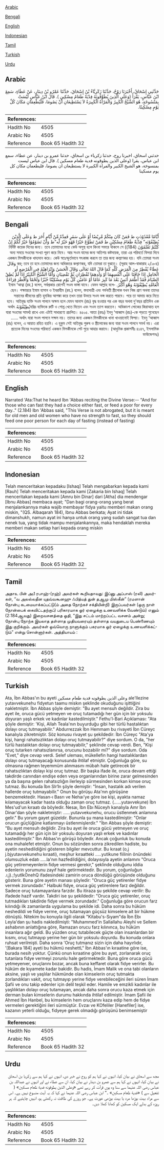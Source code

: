 [Arabic](#arabic)

[Bengali](#bengali)

[English](#english)

[Indonesian](#indonesian)

[Tamil](#tamil)

[Turkish](#turkish)

[Urdu](#urdu)

## Arabic


<div dir="rtl" lang="ar" style={{fontSize:'larger',backgroundColor:'#f8f9fa',padding:20}}>
حَدَّثَنِي إِسْحَاقُ، أَخْبَرَنَا رَوْحٌ، حَدَّثَنَا زَكَرِيَّاءُ بْنُ إِسْحَاقَ، حَدَّثَنَا عَمْرُو بْنُ دِينَارٍ، عَنْ عَطَاءٍ، سَمِعَ ابْنَ عَبَّاسٍ، يَقْرَأُ ‏(‏وَعَلَى الَّذِينَ يُطَوَّقُونَهُ فِدْيَةٌ طَعَامُ مِسْكِينٍ ‏)‏‏.‏ قَالَ ابْنُ عَبَّاسٍ لَيْسَتْ بِمَنْسُوخَةٍ، هُوَ الشَّيْخُ الْكَبِيرُ وَالْمَرْأَةُ الْكَبِيرَةُ لاَ يَسْتَطِيعَانِ أَنْ يَصُومَا، فَلْيُطْعِمَانِ مَكَانَ كُلِّ يَوْمٍ مِسْكِينًا‏.‏
</div>
<div style={{backgroundColor:'#f8f9fa',padding:20, marginBottom: 10}}><table> <thead> <tr> <th>References:</th> <th></th> </tr> </thead> <tbody><tr><td>Hadith No</td><td>4505</td></tr><tr><td>Arabic No</td><td>4505</td></tr><tr><td>Reference</td><td>Book 65 Hadith 32</td></tr></tbody></table></div>


<div dir="rtl" lang="ar" style={{fontSize:'larger',backgroundColor:'#f8f9fa',padding:20}}>
حدثني اسحاق، اخبرنا روح، حدثنا زكرياء بن اسحاق، حدثنا عمرو بن دينار، عن عطاء، سمع ابن عباس، يقرا (وعلى الذين يطوقونه فدية طعام مسكين ). قال ابن عباس ليست بمنسوخة، هو الشيخ الكبير والمراة الكبيرة لا يستطيعان ان يصوما، فليطعمان مكان كل يوم مسكينا
</div>
<div style={{backgroundColor:'#f8f9fa',padding:20, marginBottom: 10}}><table> <thead> <tr> <th>References:</th> <th></th> </tr> </thead> <tbody><tr><td>Hadith No</td><td>4505</td></tr><tr><td>Arabic No</td><td>4505</td></tr><tr><td>Reference</td><td>Book 65 Hadith 32</td></tr></tbody></table></div>

## Bengali


<div dir="rtl" lang="bn" style={{fontSize:'larger',backgroundColor:'#f8f9fa',padding:20}}>
أَيَّامًا مَّعْدُوْدٰتٍ ط فَمَنْ كَانَ مِنْكُمْ مَّرِيْضًا أَوْ عَلٰى سَفَرٍ فَعِدَّةٌ مِّنْ أَيَّامٍ أُخَرَ ط وَعَلَى الَّذِيْنَ يُطِيْقُوْنَه” فِدْيَةٌ طَعَامُ مِسْكِيْنٍ ط فَمَنْ تَطَوَّعَ خَيْرًا فَهُوَ خَيْرٌ لَّه”ط وَأَنْ تَصُوْمُوْا خَيْرٌ لَّكُمْ إِنْ كُنْتُمْ تَعْلَمُوْنَ (184)) নির্দিষ্ট কয়েক দিনের জন্য। তবে তোমাদের মধ্যে কেউ অসুস্থ হলে কিংবা সফরে থাকলে সে অন্য সময়ে সওমের সংখ্যা পূরণ করে নিবে। আর সওম যাদের জন্য অতিশয় কষ্টদায়ক, তারা এর পরিবর্তে ফিদয়া দিবে একজন মিসকীনকে খাদ্যদান করে। কেউ স্বতঃস্ফূর্তভাবে সৎকাজ করলে তা তার জন্য কল্যাণকর হয়। যদি তোমরা সওম কর; তবে তা হবে তোমাদের জন্য অধিকতর কল্যাণকর, যদি তোমরা তা বুঝতে। (সূরাহ আল-বাকারাহ ২/১৮৪) وَقَالَ عَطَاءٌ يُفْطِرُ مِنَ الْمَرَضِ كُلِّهِ كَمَا قَالَ اللهُ تَعَالَى وَقَالَ الْحَسَنُ وَإِبْرَاهِيْمُ فِي الْمُرْضِعِ أَوِ الْحَامِلِ إِذَا خَافَتَا عَلَى أَنْفُسِهِمَا أَوْ وَلَدِهِمَا تُفْطِرَانِ ثُمَّ تَقْضِيَانِ وَأَمَّا الشَّيْخُ الْكَبِيْرُ إِذَا لَمْ يُطِقْ الصِّيَامَ فَقَدْ أَطْعَمَ أَنَسٌ بَعْدَ مَا كَبِرَ عَامًا أَوْ عَامَيْنِ كُلَّ يَوْمٍ مِسْكِيْنًا خُبْزًا وَلَحْمًا وَأَفْطَرَ قِرَاءَةُ الْعَامَّةِ يُطِيْقُوْنَهُ وَهْوَ أَكْثَرُ. ইমাম ‘আত্বা (রহ.) বলেন, সর্বপ্রকার রোগেই সওম ভাঙ্গা যাবে। যেমন আল্লাহ বলেছেন। পক্ষান্তরে ইমাম হাসান ও ইবরাহীম (রহ.) বলেন, স্তন্যদাত্রী এবং গর্ভবতী স্ত্রীলোক যখন নিজ প্রাণ অথবা তাদের সন্তানের জীবনের প্রতি হুমকির আশঙ্কা করে তখন তারা উভয়ে সওম ভঙ্গ করতে পারবে। পরে তা আদায় করে নিতে হবে। অতিবৃদ্ধ ব্যক্তি সওম পালনে অক্ষম হলে যেমন আনাস (রাঃ) বৃদ্ধ হওয়ার পর এক বছর অথবা দু’বছর প্রতিদিন এক দরিদ্র ব্যক্তিকে রুটি ও গোশ্ত খেতে দিতেন এবং সওম ত্যাগ করতেন। অধিকাংশ লোকের কিরাআত হলيُطِيْقُوْنَهُ অর্থাৎ যারা সওমের সামর্থ্য রাখে এবং এটাই সাধারণ্যে প্রচলিত। ৪৫০৫. আতা (রহঃ) ইবনু ‘আব্বাস (রাঃ)-কে পড়তে শুনেছেন ...... অর্থাৎ যারা সওম পালনে সক্ষম নয়। তাদের জন্য একজন মিসকীনকে খানা খাওয়ানোই ফিদ্য়া। ইবনু ‘আব্বাস (রাঃ) বলেন, এ আয়াত রহিত হয়নি। এ হুকুম সেই অতিবৃদ্ধ পুরুষ ও স্ত্রীলোকের জন্য যারা সওম পালনে সমর্থ নয়। এরা প্রত্যেক দিনের সওমের পরিবর্তে একজন মিসকীনকে পেট পুরে আহার করাবে। (আধুনিক প্রকাশনীঃ ৪১৪৭, ইসলামিক ফাউন্ডেশনঃ)
</div>
<div style={{backgroundColor:'#f8f9fa',padding:20, marginBottom: 10}}><table> <thead> <tr> <th>References:</th> <th></th> </tr> </thead> <tbody><tr><td>Hadith No</td><td>4505</td></tr><tr><td>Arabic No</td><td>4505</td></tr><tr><td>Reference</td><td>Book 65 Hadith 32</td></tr></tbody></table></div>

## English


<div dir="ltr" lang="en" style={{fontSize:'larger',backgroundColor:'#f8f9fa',padding:20}}>
Narrated 'Ata:That he heard Ibn 'Abbas reciting the Divine Verse:-- "And for those who can fast they had a choice either fast, or feed a poor for every day.." (2.184) Ibn 'Abbas said, "This Verse is not abrogated, but it is meant for old men and old women who have no strength to fast, so they should feed one poor person for each day of fasting (instead of fasting)
</div>
<div style={{backgroundColor:'#f8f9fa',padding:20, marginBottom: 10}}><table> <thead> <tr> <th>References:</th> <th></th> </tr> </thead> <tbody><tr><td>Hadith No</td><td>4505</td></tr><tr><td>Arabic No</td><td>4505</td></tr><tr><td>Reference</td><td>Book 65 Hadith 32</td></tr></tbody></table></div>

## Indonesian


<div dir="ltr" lang="id" style={{fontSize:'larger',backgroundColor:'#f8f9fa',padding:20}}>
Telah menceritakan kepadaku [Ishaq] Telah mengabarkan kepada kami [Rauh] Telah menceritakan kepada kami [Zakaria bin Ishaq] Telah menceritakan kepada kami [Amru bin Dinar] dari [Atha] dia mendengar [Ibnu Abbas] membaca ayat; "Dan bagi orang-orang yang berat menjalankannya maka wajib membayar fidya yaitu memberi makan orang miskin, "(QS. Albaqarah 184), Ibnu Abbas berkata; Ayat ini tidak dimanshukh, namun ayat ini hanya untuk orang yang sudah sangat tua dan nenek tua, yang tidak mampu menjalankannya, maka hendaklah mereka memberi makan setiap hari kepada orang miskin
</div>
<div style={{backgroundColor:'#f8f9fa',padding:20, marginBottom: 10}}><table> <thead> <tr> <th>References:</th> <th></th> </tr> </thead> <tbody><tr><td>Hadith No</td><td>4505</td></tr><tr><td>Arabic No</td><td>4505</td></tr><tr><td>Reference</td><td>Book 65 Hadith 32</td></tr></tbody></table></div>

## Tamil


<div dir="ltr" lang="ta" style={{fontSize:'larger',backgroundColor:'#f8f9fa',padding:20}}>
அதாஉ பின் அபீ ரபாஹ்-(ரஹ்) அவர்கள் கூறியதாவது: இப்னு அப்பாஸ் (ரலி) அவர்கள், “வ அலல்லதீன யுதவ்வகூனஹு ஃபித்யத் துன் தஆமு மிஸ்கீன்” (ரமளான் நோன்பு கடமையாக்கப்பட்டு(ம் அதை நோற்கச் சக்தியின்றி) இருப்பவர்கள் (ஒரு நாள் நோன்பைக் கைவிட்டதற்குப்) பரிகாரமாக ஓர் ஏழைக்கு உணவளிக்க வேண்டும்) எனும் (2:184ஆவது) இறைவசனத்தை ஓதி, “இது சட்டம் மாற்றப்பட்ட வசனம் அன்று; நோன்பு நோற்க இயலாத தள்ளாத முதியவரையும் தள்ளாத வயதுடைய பெண்ணையும் இது குறிக்கும். அவர்கள் ஒவ்வொரு நாளுக்கும் பகரமாக ஓர் ஏழைக்கு உணவளிக்கட்டும்” என்று சொன்னார்கள். அத்தியாயம் :
</div>
<div style={{backgroundColor:'#f8f9fa',padding:20, marginBottom: 10}}><table> <thead> <tr> <th>References:</th> <th></th> </tr> </thead> <tbody><tr><td>Hadith No</td><td>4505</td></tr><tr><td>Arabic No</td><td>4505</td></tr><tr><td>Reference</td><td>Book 65 Hadith 32</td></tr></tbody></table></div>

## Turkish


<div dir="ltr" lang="tr" style={{fontSize:'larger',backgroundColor:'#f8f9fa',padding:20}}>
Ata, İbn Abbas'ın bu ayeti وعلى الذين يطوقونه فدية طعام مسكين ale'lIezine yutavvekunehu fidyetun taamu miskın şeklinde okuduğunu işittiğini nakletmiştir. İbn Abbas şöyle demiştir: "Bu ayet mensuh değildir. Zira bu ayet ile, oruca gücü yetmeyen ve oruç tutamadığı her gün için bir yoksulu doyuran yaşlı erkek ve kadınlar kastedilmiştir." Fethu'l-Bari Açıklaması: "Ata şöyle demiştir: 'Kişi, Allah Teala'nın buyurduğu gibi her türlü hastalıktan dolayı oruç tutmayabilir." Abdurrezzak İbn Hemmam bu rivayeti İbn Cüreyc kanalıyla zikretmiştir. Söz konusu rivayet şu şekildedir: İbn Cüreyc "Ata'ya kişi, hangi rahatsızlıktan dolayı oruç tutmayabilir?" diye sordum. O da, "her türlü hastalıktan dolayı oruç tutmayabilir," şeklinde cevap verdi. Ben, "Kişi oruç tutarken rahatsızlanırsa, orucunu bozabilir mi?" diye sordum. Oda "Evet," diye cevap verdi. Selef uleması, mükellefin hangi hastalıklardan dolayı oruç tutmayacağı konusunda ihtilaf etmiştir. Çoğunluğa göre, su olmasına rağmen teyemmüm alınmasını mübah hale getirecek bir rahatsızlıktan dolayı kişi oruç tutmaz. Bir başka ifade ile, oruca devam ettiği takdirde canından endişe eden veya organlarından birine zarar gelmesinden ya da başına gelen rahatsızlığın ilerleyip sürmesinden korkan kimse oruç tutmaz. Bu konuda İbn SIr1n şöyle demiştir: "İnsan, hastalık adı verilen hallerde oruç tutmayabilir." Onun bu görüşu Ata'nın görüşüne benzemektedir. Hasan-ı Basrı ve Nehaı'ye göre ise kişi, ayakta namaz kılamayacak kadar hasta olduğu zaman oruç tutmaz. (......yutavvekune) İbn Mes'ud'un kıraatı da böyledir. Nesaı, İbn Ebı Nüceyh kanalıyla Amr İbn Dinar'dan şöyle nakletmiştir: ......yutavvekunehu, orucu üstlenmek anlamına gelir." Bu yorum gayet güzeldir. Bununla şu mana kastedilmiştir: "Onlar orucun güçlüğüne katlanmayı üstlenmişlerdir." "İbn Abbas şöyle demiştir: "Bu ayet mensuh değildir. Zira bu ayet ile oruca gücü yetmeyen ve oruç tutamadığı her gün için bir yoksulu doyuran yaşlı erkek ve kadınlar kastedilmiştir." İbn Abbas'ın görüşü böyledir. Ancak çoğunluk bu konuda ona muhalefet etmiştir. Onun bu sözünden sonra zikredilen hadiste, bu ayetin neshedildiğini gösteren bilgiler mevcuttur. Bu kıraat (o,j j.bjyutavvekunehu kıraati), meşhur kıraatteki .....yutikune fiilinin önündeki olumsuzluk edatı .....la'nın hazfedildiğini, dolayısıyla ayetin anlamını "Oruca güç yetiremeyenlerin fidye vermesi gerekir," şeklinde olduğunu iddia edenlerin yorumunu zayıf hale getirmektedir. Bu yorum, çoğunluğun .ı,j).;!yutlkOnehQ ifadesindeki zamirin oruca döndüğü görüşünde olduğunu gösterir. Buna göre ayetin manası şöyledir: "Oruca güç yetirenler fidye vermek zorundadır." Halbuki fidye, oruca güç yetirenlere farz değildir. Sadece oruç tutamayanlara farzdır. Bu itiraza şu şekilde cevap verilir: Bu ifadede hazif vardır. Takdiri ise şu şekildedir: "Oruca güç yetirenler, oruç tutmadıkları takdirde fidye vermek zorundadır." Çoğunluğa göre orucun farz kılındığı ilk zamanlarda uygulama bu şekilde idi. Daha sonra bu hüküm neshedildi ve fidye verme, oruç tutamayan güçsüz kimselere ait bir hükme dönüştü. Nitekim bu konuyla ilgili olarak "Kitabu's-Sıyam"da İbn Ebı Leyla'dan şu hadis nakledilmişti: "Muhammed'in Sallallahu Aleyhi ve Sellem ashabının anlattığına göre, Ramazan orucu farz kılınınca, bu hüküm insanlara ağır geldi. Bu yüzden oruç tutabilecek güçte olan insanlardan bir kısmı, oruç tutmayıp yerine her gün bir yoksulu doyurdu. Bu konuda onlara ruhsat verilmişti. Daha sonra 'Oruç tutmanız sizin için daha hayırlıdır, '[Bakara 184] ayeti bu hükmü neshettL" İbn Abbas'ın kıraatine göre ise, burada nesih yoktur. Çünkü onun kıraatine göre bu ayet, zorlanarak oruç tutanlara fidye vermeyi zorunlu hale getirmektedir. Buna göre oruca gücü yetmeyenıer, oruçlarını bozar, ancak buna keffaret olarak fidye verirler. Bu hüküm de kıyamete kadar bakidir. Bu hadis, İmam Malik ve ona tabi olanların aksine, yaşlı ve yaşlılar hükmünde olan kimselerin oruç tutmakta zorlandıkları vakit, oruç tutmayıp yerine fidye verebileceğini ileri süren İmam Şafii ve onu takip edenler için delil teşkil eder. Hamile ve emzikli kadınlar ile yaşlılıktan dolayı oruç tutamayan, ancak daha sonra orucu kaza etmek için derman bulan kimselerin durumu hakkında ihtilaf edilmiştir. İmam Şafii ile Ahmed İbn Hanbel, bu kimselerin hem oruçlarını kaza edip hem de fidye vermeleri gerektiğini ileri sürmüştür. Evzaı ve KOfeliler [Hanefiler] ise, kazanın yeterli olduğu, fidyeye gerek olmadığı görüşünü benimsemiştir
</div>
<div style={{backgroundColor:'#f8f9fa',padding:20, marginBottom: 10}}><table> <thead> <tr> <th>References:</th> <th></th> </tr> </thead> <tbody><tr><td>Hadith No</td><td>4505</td></tr><tr><td>Arabic No</td><td>4505</td></tr><tr><td>Reference</td><td>Book 65 Hadith 32</td></tr></tbody></table></div>

## Urdu


<div dir="rtl" lang="ur" style={{fontSize:'larger',backgroundColor:'#f8f9fa',padding:20}}>
مجھ سے اسحاق نے بیان کیا، انہوں نے کہا ہم کو روح نے خبر دی، انہوں نے کہا ہم سے زکریا بن اسحاق نے بیان کیا، انہوں نے کہا ہم سے عمرو بن دینار نے بیان کیا، ان سے عطاء نے اور انہوں نے عبداللہ بن عباس رضی اللہ عنہما سے سنا وہ یوں قرآت کر رہے تھے «وعلى الذين يطوقونه فدية طَعام مسكين» ( تفعیل سے ) «فدية طَعام مسكين» ۔“ ابن عباس رضی اللہ عنہما نے کہا کہ یہ آیت منسوخ نہیں ہے۔ اس سے مراد بہت بوڑھا مرد یا بہت بوڑھی عورت ہے۔ جو روزے کی طاقت نہ رکھتی ہو، انہیں چاہئیے کہ ہر روزہ کے بدلے ایک مسکین کو کھانا کھلا دیں۔
</div>
<div style={{backgroundColor:'#f8f9fa',padding:20, marginBottom: 10}}><table> <thead> <tr> <th>References:</th> <th></th> </tr> </thead> <tbody><tr><td>Hadith No</td><td>4505</td></tr><tr><td>Arabic No</td><td>4505</td></tr><tr><td>Reference</td><td>Book 65 Hadith 32</td></tr></tbody></table></div>